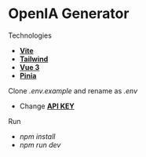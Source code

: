 # OpenIA Generator

Technologies

- **[Vite](https://vitejs.dev/)**
- **[Tailwind](https://tailwindcss.com/)**
- **[Vue 3](https://vuejs.org/)**
- **[Pinia](https://pinia.vuejs.org/)**

Clone _.env.example_ and rename as _.env_

- Change **[API KEY](https://platform.openai.com/account/api-keys)**

Run

- _npm install_
- _npm run dev_


